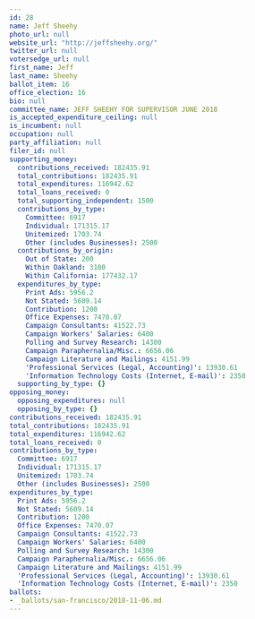 ```yaml
---
id: 28
name: Jeff Sheehy
photo_url: null
website_url: "http://jeffsheehy.org/"
twitter_url: null
votersedge_url: null
first_name: Jeff
last_name: Sheehy
ballot_item: 16
office_election: 16
bio: null
committee_name: JEFF SHEEHY FOR SUPERVISOR JUNE 2018
is_accepted_expenditure_ceiling: null
is_incumbent: null
occupation: null
party_affiliation: null
filer_id: null
supporting_money:
  contributions_received: 182435.91
  total_contributions: 182435.91
  total_expenditures: 116942.62
  total_loans_received: 0
  total_supporting_independent: 1500
  contributions_by_type:
    Committee: 6917
    Individual: 171315.17
    Unitemized: 1703.74
    Other (includes Businesses): 2500
  contributions_by_origin:
    Out of State: 200
    Within Oakland: 3100
    Within California: 177432.17
  expenditures_by_type:
    Print Ads: 5956.2
    Not Stated: 5609.14
    Contribution: 1200
    Office Expenses: 7470.07
    Campaign Consultants: 41522.73
    Campaign Workers' Salaries: 6400
    Polling and Survey Research: 14300
    Campaign Paraphernalia/Misc.: 6656.06
    Campaign Literature and Mailings: 4151.99
    'Professional Services (Legal, Accounting)': 13930.61
    'Information Technology Costs (Internet, E-mail)': 2350
  supporting_by_type: {}
opposing_money:
  opposing_expenditures: null
  opposing_by_type: {}
contributions_received: 182435.91
total_contributions: 182435.91
total_expenditures: 116942.62
total_loans_received: 0
contributions_by_type:
  Committee: 6917
  Individual: 171315.17
  Unitemized: 1703.74
  Other (includes Businesses): 2500
expenditures_by_type:
  Print Ads: 5956.2
  Not Stated: 5609.14
  Contribution: 1200
  Office Expenses: 7470.07
  Campaign Consultants: 41522.73
  Campaign Workers' Salaries: 6400
  Polling and Survey Research: 14300
  Campaign Paraphernalia/Misc.: 6656.06
  Campaign Literature and Mailings: 4151.99
  'Professional Services (Legal, Accounting)': 13930.61
  'Information Technology Costs (Internet, E-mail)': 2350
ballots:
- _ballots/san-francisco/2018-11-06.md
---
```

